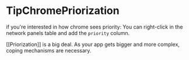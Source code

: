 # TipChromePriorization

if you're interested in how chrome sees priority: You can right-click in the network panels table and add the `priority` column.

[[Priorization]] is a big deal. As your app gets bigger and more complex, coping mechanisms are necessary.

